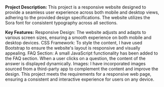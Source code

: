 **Project Description:**
This project is a responsive website designed to provide a seamless user experience across both mobile and desktop views, adhering to the provided design specifications. The website utilizes the Sora font for consistent typography across all sections.

**Key Features:**
Responsive Design: The website adjusts and adapts to various screen sizes, ensuring a smooth experience on both mobile and desktop devices.
CSS Framework: To style the content, I have used Bootstrap to ensure the website's layout is responsive and visually appealing.
FAQ Section: A small JavaScript functionality has been added to the FAQ section. When a user clicks on a question, the content of the answer is displayed dynamically.
Images: I have incorporated images sourced from a third-party app to complement the content and improve the design.
This project meets the requirements for a responsive web page, ensuring a consistent and interactive experience for users on any device.
